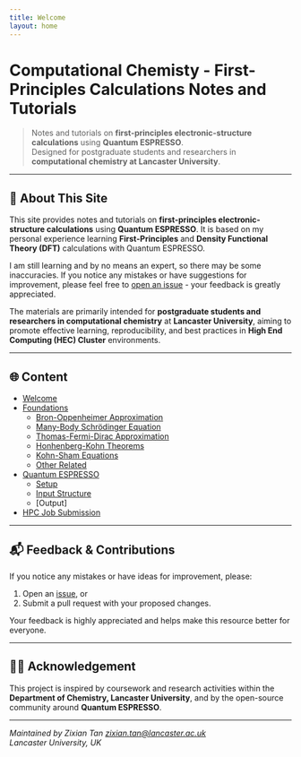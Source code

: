 ```yaml
---
title: Welcome
layout: home
---
```


# Computational Chemisty - First-Principles Calculations Notes and Tutorials

> Notes and tutorials on **first-principles electronic-structure calculations** using **Quantum ESPRESSO**.  
> Designed for postgraduate students and researchers in **computational chemistry at Lancaster University**.

---

## 🎯 About This Site
This site provides notes and tutorials on **first-principles electronic-structure calculations** using **Quantum ESPRESSO**.
It is based on my personal experience learning **First-Principles** and **Density Functional Theory (DFT)** calculations with Quantum ESPRESSO.

I am still learning and by no means an expert, so there may be some inaccuracies. If you notice any mistakes or have suggestions for improvement, please feel free to [open an issue](https://github.com/ZixianTAN/Espresso_LU/issues) - your feedback is greatly appreciated. 

The materials are primarily intended for **postgraduate students and researchers in computational chemistry** at **Lancaster University**, aiming to promote effective learning, reproducibility, and best practices in **High End Computing (HEC) Cluster** environments.

---

## 🌐 Content
- [Welcome](welcome.md)
- [Foundations](foundations/welcome.md)
  - [Bron-Oppenheimer Approximation](foundations/BO.md)
  - [Many-Body Schr&ouml;dinger Equation](foundations/MBSE.md)
  - [Thomas-Fermi-Dirac Approximation](foundations/TFD.md)
  - [Honhenberg-Kohn Theorems](foundations/HK.md)
  - [Kohn-Sham Equations](foundations/KS.md)
  - [Other Related](foundations/other.md)
- [Quantum ESPRESSO](qe/welcome.md)
  - [Setup](qe/setup.md)
  - [Input Structure](qe/input.md)
  - [Output]
- [HPC Job Submission](hpc_usage.md)


---

## 📬 Feedback & Contributions

If you notice any mistakes or have ideas for improvement, please:
1. Open an [issue](https://github.com/ZixianTAN/Espresso_LU/issues), or  
2. Submit a pull request with your proposed changes.

Your feedback is highly appreciated and helps make this resource better for everyone.

---

## 🧑‍🔬 Acknowledgement

This project is inspired by coursework and research activities within the **Department of Chemistry, Lancaster University**, and by the open-source community around **Quantum ESPRESSO**.

---

*Maintained by Zixian Tan*
*zixian.tan@lancaster.ac.uk*  
*Lancaster University, UK*
